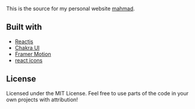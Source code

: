 This is the source for my personal website [mahmad](https://mahmad.me).

## Built with
- [Reactjs](https://reactjs.org/)
- [Chakra UI](https://chakra-ui.com)
- [Framer Motion](https://www.framer.com/motion/)
- [react icons](https://react-icons.github.io/react-icons/)

## License

Licensed under the MIT License. Feel free to use parts of the code in your own projects with attribution!
